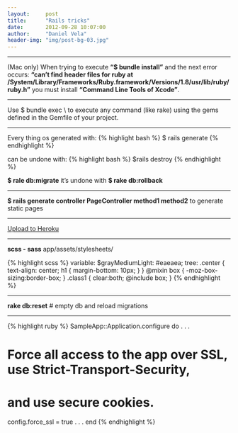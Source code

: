 ```yaml
---
layout:     post
title:      "Rails tricks"
date:       2012-09-28 10:07:00
author:     "Daniel Vela"
header-img: "img/post-bg-03.jpg"
---
```




---
(Mac only) When trying to execute **“$ bundle install”** and the next error occurs: **“can’t find header files for ruby at /System/Library/Frameworks/Ruby.framework/Versions/1.8/usr/lib/ruby/ruby.h”** you must install **“Command Line Tools of Xcode”**.

---
Use $ bundle exec \ to execute any command (like rake) using the gems defined in the Gemfile of your project.

---
Every thing os generated with:
{% highlight bash %}
$ rails generate
{% endhighlight %}

can be undone with:
{% highlight bash %}
$rails destroy
{% endhighlight %}

**$ rale db:migrate** it’s undone with **$ rake db:rollback**

---

**$ rails generate controller PageController method1 method2** to generate static pages

---

[Upload to Heroku](http://blog.veladan.org/2012/04/how-to-upload-rails-app-to-heroku.html)

---

**scss - sass** app/assets/stylesheets/

{% highlight scss %}
variable: $grayMediumLight: #eaeaea;
tree:
.center {
  text-align: center;
  h1 {
    margin-bottom: 10px;
  }
}
@mixin box {
 -moz-box-sizing:border-box;
}
.class1 {
 clear:both;
 @include box;
}
{% endhighlight %}

---

**rake db:reset** # empty db and reload migrations

---

{% highlight ruby %}
SampleApp::Application.configure do
  .
  .
  .
  # Force all access to the app over SSL, use Strict-Transport-Security,
  # and use secure cookies.
  config.force_ssl = true
  .
  .
  .
end
{% endhighlight %}